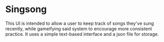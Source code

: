 # Singsong
This UI is intended to allow a user to keep track of songs they've sung recently, while gameifying said system to encourage more consistent practice.
It uses a simple text-based interface and a json file for storage.
